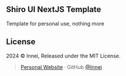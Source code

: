 ## Shiro UI NextJS Template

Template for personal use, nothing more

## License

2024 © Innei, Released under the MIT License.

> [Personal Website](https://innei.in/) · GitHub [@Innei](https://github.com/innei/)
